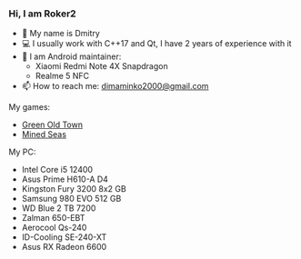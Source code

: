### Hi, I am Roker2

- :man: My name is Dmitry
- :computer: I usually work with C++17 and Qt, I have 2 years of experience with it
- 🤖 I am Android maintainer:
  - Xiaomi Redmi Note 4X Snapdragon
  - Realme 5 NFC
- 📫 How to reach me: dimaminko2000@gmail.com

My games:
- [Green Old Town](https://korsilyn.itch.io/green-old-town-gj)
- [Mined Seas](https://cyber-ghostie.itch.io/mined-seas)

My PC:
- Intel Core i5 12400
- Asus Prime H610-A D4
- Kingston Fury 3200 8x2 GB
- Samsung 980 EVO 512 GB
- WD Blue 2 TB 7200
- Zalman 650-EBT
- Aerocool Qs-240
- ID-Cooling SE-240-XT
- Asus RX Radeon 6600
